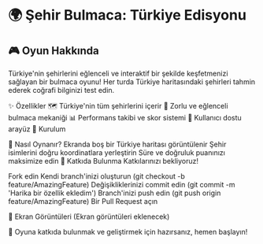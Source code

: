 # 🌍 Şehir Bulmaca: Türkiye Edisyonu

## 🎮 Oyun Hakkında
Türkiye'nin şehirlerini eğlenceli ve interaktif bir şekilde keşfetmenizi sağlayan bir bulmaca oyunu! Her turda Türkiye haritasındaki şehirleri tahmin ederek coğrafi bilginizi test edin.

✨ Özellikler
🗺️ Türkiye'nin tüm şehirlerini içerir
🧩 Zorlu ve eğlenceli bulmaca mekaniği
📊 Performans takibi ve skor sistemi
🌈 Kullanıcı dostu arayüz
🚀 Kurulum

🎯 Nasıl Oynanır?
Ekranda boş bir Türkiye haritası görüntülenir
Şehir isimlerini doğru koordinatlara yerleştirin
Süre ve doğruluk puanınızı maksimize edin
🤝 Katkıda Bulunma
Katkılarınızı bekliyoruz!

Fork edin
Kendi branch'inizi oluşturun (git checkout -b feature/AmazingFeature)
Değişikliklerinizi commit edin (git commit -m 'Harika bir özellik ekledim')
Branch'inizi push edin (git push origin feature/AmazingFeature)
Bir Pull Request açın


📸 Ekran Görüntüleri
(Ekran görüntüleri eklenecek)

🌟 Oyuna katkıda bulunmak ve geliştirmek için hazırsanız, hemen başlayın!
